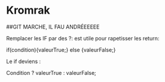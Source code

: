 # Kromrak
##GIT MARCHE, IL FAU ANDRÉEEEEE

Remplacer les IF par des ?: est utile pour rapetisser les return:

if(condition){valeurTrue;} else {valeurFalse;}

Le if deviens :

Condition ? valeurTrue : valeurFalse;
